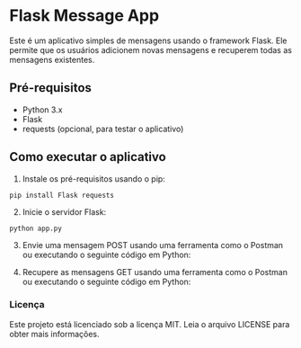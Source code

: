 
<h1>Flask Message App</h1>

Este é um aplicativo simples de mensagens usando o framework Flask. Ele permite que os usuários adicionem novas mensagens e recuperem todas as mensagens existentes.

## Pré-requisitos
+ Python 3.x
+ Flask
+ requests (opcional, para testar o aplicativo)

## Como executar o aplicativo

1) Instale os pré-requisitos usando o pip:

```
pip install Flask requests

```
2) Inicie o servidor Flask:
```
python app.py

```

3) Envie uma mensagem POST usando uma ferramenta como o Postman ou executando o seguinte código em Python:



4) Recupere as mensagens GET usando uma ferramenta como o Postman ou executando o seguinte código em Python:


### Licença
Este projeto está licenciado sob a licença MIT. Leia o arquivo LICENSE para obter mais informações.
